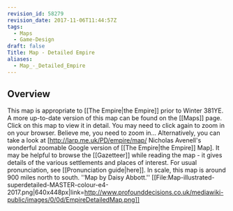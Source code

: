 ```yaml
---
revision_id: 58279
revision_date: 2017-11-06T11:44:57Z
tags:
  - Maps
  - Game-Design
draft: false
Title: Map - Detailed Empire
aliases:
  - Map_-_Detailed_Empire
---
```

## Overview
This map is appropriate to [[The Empire|the Empire]] prior to Winter 381YE. A more up-to-date version of this map can be found on the [[Maps]] page.
Click on this map to view it in detail. You may need to click again to zoom in on your browser. Believe me, you need to zoom in...
Alternatively, you can take a look at [http://larp.me.uk/PD/empire/map/ Nicholas Avenell's wonderful zoomable Google version of [[The Empire|the Empire]] Map].
It may be helpful to browse the [[Gazetteer]] while reading the map - it gives details of the various settlements and places of interest. For usual pronunciation, see [[Pronunciation guide|here]].
In scale, this map is around 900 miles north to south.
''Map by Daisy Abbott.''
[[File:Map-illustrated-superdetailed-MASTER-colour-e4-2017.png|640x448px|link=http://www.profounddecisions.co.uk/mediawiki-public/images/0/0d/EmpireDetailedMap.png]]